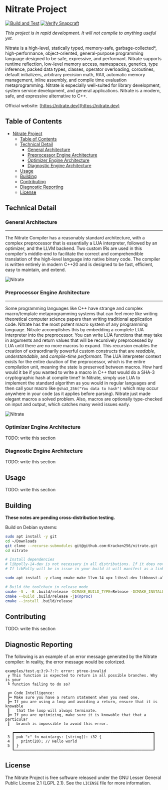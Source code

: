 # Nitrate Project

[![Build and Test](https://github.com/Kracken256/nitrate/actions/workflows/cmake-check.yml/badge.svg)](https://github.com/Kracken256/nitrate/actions/workflows/cmake-check.yml)
[![Verify Snapcraft](https://github.com/Kracken256/nitrate/actions/workflows/snapcraft-check.yml/badge.svg)](https://github.com/Kracken256/nitrate/actions/workflows/snapcraft-check.yml)

*This project is in rapid development. It will not compile to anything useful yet.*

Nitrate is a high-level, statically typed, memory-safe, garbage-collected\*, high-performance, object-oriented, general-purpose programming language designed to be safe, expressive, and performant. Nitrate supports runtime reflection, low-level memory access, namespaces, generics, type inference, packed data types, classes, operator overloading, coroutines, default initializers, arbitrary precision math, RAII, automatic memory management, inline assembly, and compile time evaluation metaprogramming.
Nitrate is especially well-suited for library development, system service development, and general applications. Nitrate is a modern, safe, and expressive alternative to C++.

Official website: [https://nitrate.dev](https://nitrate.dev)

## Table of Contents

- [Nitrate Project](#nitrate-project)
  - [Table of Contents](#table-of-contents)
  - [Technical Detail](#technical-detail)
    - [General Architecture](#general-architecture)
    - [Preprocessor Engine Architecture](#preprocessor-engine-architecture)
    - [Optimizer Engine Architecture](#optimizer-engine-architecture)
    - [Diagnostic Engine Architecture](#diagnostic-engine-architecture)
  - [Usage](#usage)
  - [Building](#building)
  - [Contributing](#contributing)
  - [Diagnostic Reporting](#diagnostic-reporting)
  - [License](#license)

## Technical Detail

### General Architecture

---

The Nitrate Compiler has a reasonably standard architecture, with a complex preprocessor that is essentially a LUA interpreter, followed by an optimizer, and the LLVM backend. Two custom IRs are used in this compiler's middle-end to facilitate the correct and comprehendible translation of the high-level language into native binary code. The compiler is written entirely in modern C++20 and is designed to be fast, efficient, easy to maintain, and extend.

![Nitrate](https://github.com/user-attachments/assets/f814a347-fb0a-485c-bb7a-8d8a7706ee22)

### Preprocessor Engine Architecture

---

Some programming languages like C++ have strange and complex macro/template metaprogramming systems that can feel more like writing theoretical computer science papers than writing traditional application code. Nitrate has the most potent macro system of any programming language. Nitrate accomplishes this by embedding a complete LUA interpreter into the preprocessor. You can write LUA functions that may take in arguments and return values that will be recursively preprocessed by LUA until there are no more macros to expand. This recursion enables the creation of extraordinarily powerful custom constructs that are *readable*, *understandable*, and *compile-time performant*. The LUA interpreter context exists for the entire duration of the preprocessor, which is the entire compilation unit, meaning the state is preserved between macros. How hard would it be if you wanted to write a macro in C++ that would do a SHA-3 cryptographic hash at compile time? In Nitrate, simply use LUA to implement the standard algorithm as you would in regular languages and then call your macro like `@sha3_256("You data to hash")` which may occur anywhere in your code (as it applies before parsing). Nitrate just made elegant macros a solved problem. Also, macros are optionally type-checked on input and output, which catches many weird issues early.

![Nitrate](https://github.com/user-attachments/assets/754f8c82-bcbe-4a30-98dc-10312979b784)

### Optimizer Engine Architecture

TODO: write this section

### Diagnostic Engine Architecture

TODO: write this section

## Usage

TODO: write this section

## Building

**These notes are pending cross-distribution testing.**

Build on Debian systems:

```bash
sudo apt install -y git
cd ~/Downloads
git clone --recurse-submodules git@github.com:Kracken256/nitrate.git
cd nitrate

# Install dependencies
# libpolly-14-dev is not necessary in all distributions. If it does not exist in your package manager, try building without it.
# If libPolly will be in issue in your build it will manifest as a linker error.

sudo apt install -y clang cmake make llvm-14 upx libssl-dev libboost-all-dev libzstd-dev libclang-common-14-dev rapidjson-dev libdeflate-dev libreadline-dev libclang-dev libclang-cpp-dev nlohmann-json3-dev libpolly-14-dev

# Build the toolchain in release mode
cmake -S . -B .build/release -DCMAKE_BUILD_TYPE=Release -DCMAKE_INSTALL_PREFIX=./build -DCMAKE_CXX_COMPILER=/usr/bin/clang++
cmake --build .build/release -j$(nproc)
cmake --install .build/release

```

## Contributing

TODO: write this section

## Diagnostic Reporting

The following is an example of an error message generated by the Nitrate compiler:
In reality, the error message would be colorized.

```plaintext
examples/test.q:3:9-?:?: error: ptree-invalid
 ╔ This function is expected to return in all possible branches. Why is your 
 ╚ function failing to do so?

 ╔═ Code Intelligence:
 ╠═ Make sure you have a return statement when you need one.
 ╠═ If you are using a loop and avoiding a return, ensure that it is knowable 
 ║   that the loop will always terminate.
 ╠═ If you are optimizing, make sure it is knowable that that a particular 
 ║   branch is impossible to avoid this error.

   ┏━━━━━━━━━━━━━━━━━━━━━━━━━━━━━━━━━━━━━━━━━━━━━━━━━━━━━━━━━━━━━━┓
 3 ┃ pub "c" fn main(args: [string]): i32 {                       ┃
 4 ┃   print(20); // Hello world                                  ┃
 5 ┃ }                                                            ┃
   ┗━━━━━━━━━━━━━━━━━━━━━━━━━━━━━━━━━━━━━━━━━━━━━━━━━━━━━━━━━━━━━━┛
```

## License

The Nitrate Project is free software released under the GNU Lesser General Public License 2.1 (LGPL 2.1). See the `LICENSE` file for more information.

